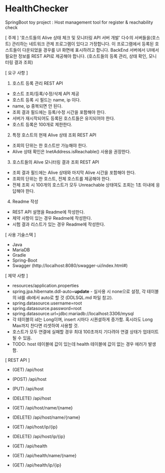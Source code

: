 # HealthChecker
SpringBoot toy project : Host management tool for register &amp; reachability check

[ 주제 ]
‘호스트들의 Alive 상태 체크 및 모니터링 API 서버 개발'
다수의 서버들을(호스트) 관리하는 네트워크 관제 프로그램이 있다고 가정합니다.
이 프로그램에서 등록된 호스트들이 다운되었을 경우를 UI 화면에 표시하려고 합니다.
BackEnd 서버에서 UI에서 필요한 정보를 REST API로 제공해야 합니다.
(호스트들의 등록 관리, 상태 확인, 모니터링 결과 조회)

[ 요구 사항 ]
1. 호스트 등록 관리 REST API
  - 호스트 조회/등록/수정/삭제 API 제공
  - 호스트 등록 시 필드는 name, ip 이다.
  - name, ip 중복되면 안 된다.
  - 조회 결과 필드에는 등록/수정 시간을 포함해야 한다.
  - 서버가 재시작되어도 등록된 호스트들은 유지되어야 한다.
  - 호스트 등록은 100개로 제한한다.

2. 특정 호스트의 현재 Alive 상태 조회 REST API
  - 조회의 단위는 한 호스트만 가능해야 한다.
  - Alive 상태 확인은 InetAddress.isReachable() 사용을 권장한다.

3. 호스트들의 Alive 모니터링 결과 조회 REST API
  - 조회 결과 필드에는 Alive 상태와 마지막 Alive 시간을 포함해야 한다.
  - 조회의 단위는 한 호스트, 전체 호스트를 제공해야 한다.
  - 전체 조회 시 100개의 호스트가 모두 Unreachable 상태여도 조회는 1초 이내에 응답해야 한다.

4. Readme 작성
  - REST API 설명을 Readme에 작성한다.
  - 제약 사항이 있는 경우 Readme에 작성한다.
  - 시험 결과 리스트가 있는 경우 Readme에 작성한다.

[ 사용 기술스택 ]
  - Java
  - MariaDB
  - Gradle
  - Spring-Boot
  - Swagger (http://localhost:8080/swagger-ui/index.html#)

[ 제약 사항 ]
  - resources/application.properties
   - spring.jpa.hibernate.ddl-auto=**update**
    - 실사용 시 none으로 설정, 각 테이블의 id를 db에서 auto로 할 것 (DDLSQL.md 파일 참고).
   - spring.datasource.username=root
   - spring.datasource.password=root
   - spring.datasource.url=jdbc:mariadb://localhost:3306/mysql
  - 각 테이블의 id는 Long이며, insert 시마다 시퀀셜하게 증가함. 혹시라도 Long Max까지 찬다면 리셋하여 사용할 것.
  - 호스트가 모두 연결에 실패할 경우 최대 100초까지 기다려야 연결 상태가 업데이트 될 수 있음.
  - TODO: host 테이블에 값이 있는데 health 테이블에 값이 없는 경우 에러가 발생함.

[ REST API ]
 - (GET) /api/host
 - (POST) /api/host
 - (PUT) /api/host
 - (DELETE) /api/host
 - (GET) /api/host/name/{name}
 - (DELETE) /api/host/name/{name}
 - (GET) /api/host/ip/{ip}
 - (DELETE) /api/host/ip/{ip}
 
 - (GET) /api/health
 - (GET) /api/health/name/{name}
 - (GET) /api/health/ip/{ip}

